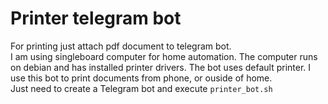 # Printer telegram bot
For printing just attach pdf document to telegram bot.<br>
I am using singleboard computer for home automation. The computer runs on debian and has installed printer drivers. The bot uses default printer.
I use this bot to print documents from phone, or ouside of home. <br>
Just need to create a Telegram bot and execute `printer_bot.sh`
